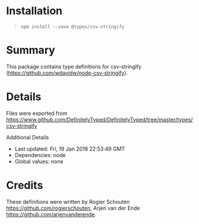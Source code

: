 # Installation
> `npm install --save @types/csv-stringify`

# Summary
This package contains type definitions for csv-stringify (https://github.com/wdavidw/node-csv-stringify).

# Details
Files were exported from https://www.github.com/DefinitelyTyped/DefinitelyTyped/tree/master/types/csv-stringify

Additional Details
 * Last updated: Fri, 19 Jan 2018 22:53:49 GMT
 * Dependencies: node
 * Global values: none

# Credits
These definitions were written by Rogier Schouten <https://github.com/rogierschouten>, Arjen van der Ende <https://github.com/arjenvanderende>.
